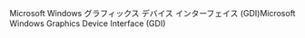 <span data-ttu-id="0bf5d-101">Microsoft Windows グラフィックス デバイス インターフェイス (GDI)</span><span class="sxs-lookup"><span data-stu-id="0bf5d-101">Microsoft Windows Graphics Device Interface (GDI)</span></span>